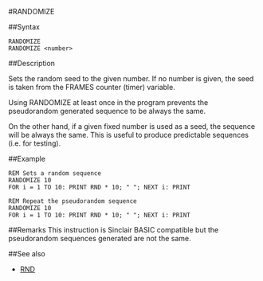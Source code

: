 #RANDOMIZE

##Syntax

```
RANDOMIZE
RANDOMIZE <number>
```

##Description

Sets the random seed to the given number. If no number is given, the seed
is taken from the FRAMES counter (timer) variable.

Using RANDOMIZE at least once in the program prevents the pseudorandom generated
sequence to be always the same.

On the other hand, if a given fixed number is used as a seed, the sequence will be always the same.
This is useful to produce predictable sequences (i.e. for testing).

##Example


```
REM Sets a random sequence
RANDOMIZE 10
FOR i = 1 TO 10: PRINT RND * 10; " "; NEXT i: PRINT

REM Repeat the pseudorandom sequence
RANDOMIZE 10
FOR i = 1 TO 10: PRINT RND * 10; " "; NEXT i: PRINT
```

##Remarks
This instruction is Sinclair BASIC compatible but the pseudorandom sequences
generated are not the same.

##See also

* [RND](rnd.md)
